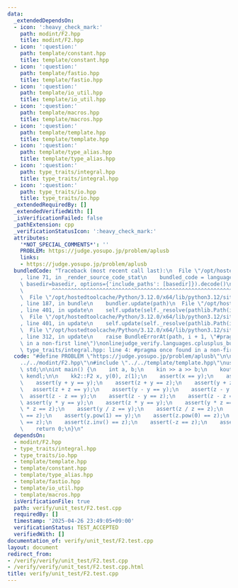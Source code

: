 ```yaml
---
data:
  _extendedDependsOn:
  - icon: ':heavy_check_mark:'
    path: modint/F2.hpp
    title: modint/F2.hpp
  - icon: ':question:'
    path: template/constant.hpp
    title: template/constant.hpp
  - icon: ':question:'
    path: template/fastio.hpp
    title: template/fastio.hpp
  - icon: ':question:'
    path: template/io_util.hpp
    title: template/io_util.hpp
  - icon: ':question:'
    path: template/macros.hpp
    title: template/macros.hpp
  - icon: ':question:'
    path: template/template.hpp
    title: template/template.hpp
  - icon: ':question:'
    path: template/type_alias.hpp
    title: template/type_alias.hpp
  - icon: ':question:'
    path: type_traits/integral.hpp
    title: type_traits/integral.hpp
  - icon: ':question:'
    path: type_traits/io.hpp
    title: type_traits/io.hpp
  _extendedRequiredBy: []
  _extendedVerifiedWith: []
  _isVerificationFailed: false
  _pathExtension: cpp
  _verificationStatusIcon: ':heavy_check_mark:'
  attributes:
    '*NOT_SPECIAL_COMMENTS*': ''
    PROBLEM: https://judge.yosupo.jp/problem/aplusb
    links:
    - https://judge.yosupo.jp/problem/aplusb
  bundledCode: "Traceback (most recent call last):\n  File \"/opt/hostedtoolcache/Python/3.12.0/x64/lib/python3.12/site-packages/onlinejudge_verify/documentation/build.py\"\
    , line 71, in _render_source_code_stat\n    bundled_code = language.bundle(stat.path,\
    \ basedir=basedir, options={'include_paths': [basedir]}).decode()\n          \
    \         ^^^^^^^^^^^^^^^^^^^^^^^^^^^^^^^^^^^^^^^^^^^^^^^^^^^^^^^^^^^^^^^^^^^^^^^^^^^^^^^^^\n\
    \  File \"/opt/hostedtoolcache/Python/3.12.0/x64/lib/python3.12/site-packages/onlinejudge_verify/languages/cplusplus.py\"\
    , line 187, in bundle\n    bundler.update(path)\n  File \"/opt/hostedtoolcache/Python/3.12.0/x64/lib/python3.12/site-packages/onlinejudge_verify/languages/cplusplus_bundle.py\"\
    , line 401, in update\n    self.update(self._resolve(pathlib.Path(included), included_from=path))\n\
    \  File \"/opt/hostedtoolcache/Python/3.12.0/x64/lib/python3.12/site-packages/onlinejudge_verify/languages/cplusplus_bundle.py\"\
    , line 401, in update\n    self.update(self._resolve(pathlib.Path(included), included_from=path))\n\
    \  File \"/opt/hostedtoolcache/Python/3.12.0/x64/lib/python3.12/site-packages/onlinejudge_verify/languages/cplusplus_bundle.py\"\
    , line 312, in update\n    raise BundleErrorAt(path, i + 1, \"#pragma once found\
    \ in a non-first line\")\nonlinejudge_verify.languages.cplusplus_bundle.BundleErrorAt:\
    \ type_traits/integral.hpp: line 4: #pragma once found in a non-first line\n"
  code: "#define PROBLEM \"https://judge.yosupo.jp/problem/aplusb\"\n\n#include \"\
    ../../modint/F2.hpp\"\n#include \"../../template/template.hpp\"\nusing namespace\
    \ std;\n\nint main() {\n    int a, b;\n    kin >> a >> b;\n    kout << a + b <<\
    \ kendl;\n\n    kk2::F2 x, y(0), z(1);\n    assert(x == y);\n    assert(x != z);\n\
    \    assert(y + y == y);\n    assert(z + y == z);\n    assert(y + z == z);\n \
    \   assert(z + z == y);\n    assert(y - y == y);\n    assert(z - y == z);\n  \
    \  assert(z - z == y);\n    assert(z - y == z);\n    assert(z - z == y);\n   \
    \ assert(y * y == y);\n    assert(z * y == y);\n    assert(y * z == y);\n    assert(z\
    \ * z == z);\n    assert(y / z == y);\n    assert(z / z == z);\n    assert(y.pow(0)\
    \ == z);\n    assert(y.pow(1) == y);\n    assert(z.pow(0) == z);\n    assert(z.pow(1)\
    \ == z);\n    assert(z.inv() == z);\n    assert(-z == z);\n    assert(-y == y);\n\
    \    return 0;\n}\n"
  dependsOn:
  - modint/F2.hpp
  - type_traits/integral.hpp
  - type_traits/io.hpp
  - template/template.hpp
  - template/constant.hpp
  - template/type_alias.hpp
  - template/fastio.hpp
  - template/io_util.hpp
  - template/macros.hpp
  isVerificationFile: true
  path: verify/unit_test/F2.test.cpp
  requiredBy: []
  timestamp: '2025-04-26 23:49:05+09:00'
  verificationStatus: TEST_ACCEPTED
  verifiedWith: []
documentation_of: verify/unit_test/F2.test.cpp
layout: document
redirect_from:
- /verify/verify/unit_test/F2.test.cpp
- /verify/verify/unit_test/F2.test.cpp.html
title: verify/unit_test/F2.test.cpp
---
```

